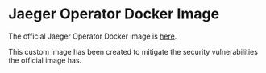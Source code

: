 # Jaeger Operator Docker Image

The official Jaeger Operator Docker image is [here](https://github.com/jaegertracing/jaeger-operator/blob/master/Dockerfile).

This custom image has been created to mitigate the security vulnerabilities the official image has.
